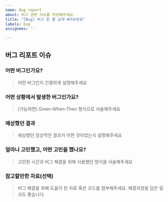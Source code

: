 ```yaml
---
name: Bug report
about: 버그 관련 이슈를 작성해주세요.
title: "[Bug] 버그 한 줄 요약 #이슈번호"
labels: bug
assignees: ''

---
```


## 버그 리포트 이슈
### 어떤 버그인가요?

> 어떤 버그인지 간결하게 설명해주세요


### 어떤 상황에서 발생한 버그인가요? 

> (가능하면) Given-When-Then 형식으로 서술해주세요


### 예상했던 결과

> 예상했던 정상적인 결과가 어떤 것이었는지 설명해주세요


### 얼마나 고민했고, 어떤 고민을 했나요?

> 고민한 시간과 버그 해결을 위해 사용했던 방식을 서술해주세요


### 참고할만한 자료(선택)

> 버그 해결을 위해 도움이 된 자료 혹은 코드를 첨부해주세요. 해결과정을 담은 링크도 좋습니다.
